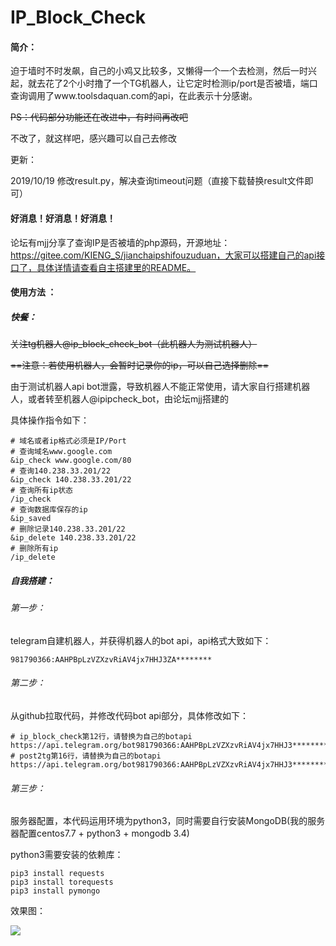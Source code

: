 # IP_Block_Check

#### 简介：

迫于墙时不时发飙，自己的小鸡又比较多，又懒得一个一个去检测，然后一时兴起，就去花了2个小时撸了一个TG机器人，让它定时检测ip/port是否被墙，端口查询调用了www.toolsdaquan.com的api，在此表示十分感谢。

~~PS：代码部分功能还在改进中，有时间再改吧~~

不改了，就这样吧，感兴趣可以自己去修改

更新：

2019/10/19 修改result.py，解决查询timeout问题（直接下载替换result文件即可）

#### 好消息！好消息！好消息！

论坛有mjj分享了查询IP是否被墙的php源码，开源地址：https://gitee.com/KIENG_S/jianchaipshifouzuduan，大家可以搭建自己的api接口了，具体详情请查看自主搭建里的README。

#### 使用方法 ：

##### 快餐：      

~~关注tg机器人@ip_block_check_bot（此机器人为测试机器人）~~

~~==注意：若使用机器人，会暂时记录你的ip，可以自己选择删除==~~

由于测试机器人api bot泄露，导致机器人不能正常使用，请大家自行搭建机器人，或者转至机器人@ipipcheck_bot，由论坛mjj搭建的

具体操作指令如下：

~~~shell
# 域名或者ip格式必须是IP/Port
# 查询域名www.google.com
&ip_check www.google.com/80
# 查询140.238.33.201/22
&ip_check 140.238.33.201/22
# 查询所有ip状态
/ip_check
# 查询数据库保存的ip
&ip_saved
# 删除记录140.238.33.201/22
&ip_delete 140.238.33.201/22
# 删除所有ip
/ip_delete
~~~

##### 自我搭建：

###### 第一步：

telegram自建机器人，并获得机器人的bot api，api格式大致如下：

~~~
981790366:AAHPBpLzVZXzvRiAV4jx7HHJ3ZA********
~~~

###### 第二步：

从github拉取代码，并修改代码bot api部分，具体修改如下：

~~~
# ip_block_check第12行，请替换为自己的botapi
https://api.telegram.org/bot981790366:AAHPBpLzVZXzvRiAV4jx7HHJ3**********
# post2tg第16行，请替换为自己的botapi
https://api.telegram.org/bot981790366:AAHPBpLzVZXzvRiAV4jx7HHJ3**********
~~~

###### 第三步：

服务器配置，本代码运用环境为python3，同时需要自行安装MongoDB(我的服务器配置centos7.7 + python3 + mongodb 3.4)

python3需要安装的依赖库：

~~~
pip3 install requests
pip3 install torequests
pip3 install pymongo
~~~

效果图：

![](https://i.postimg.cc/QN0tYBzD/cherbim-2019-10-05-20-56-16.jpg)
